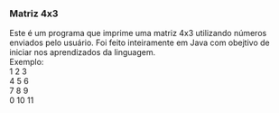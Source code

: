 ### Matriz 4x3
Este é um programa que imprime uma matriz 4x3 utilizando números enviados pelo usuário. Foi feito inteiramente em Java com obejtivo de iniciar nos aprendizados da linguagem.  
Exemplo:  
1 2 3  
4 5 6  
7 8 9  
0 10 11

